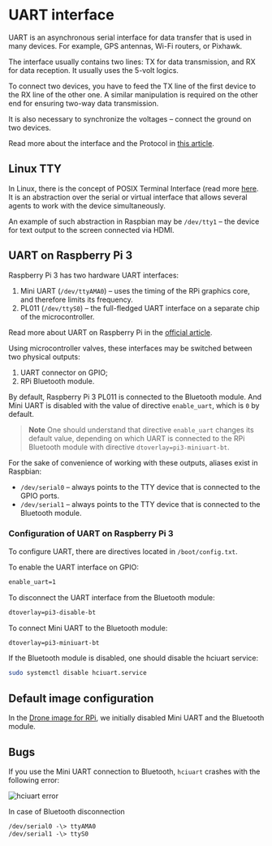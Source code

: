 # UART interface

UART is an asynchronous serial interface for data transfer that is used in many devices. For example, GPS antennas, Wi-Fi routers, or Pixhawk.

The interface usually contains two lines: TX for data transmission, and RX for data reception. It usually uses the 5-volt logics.

To connect two devices, you have to feed the TX line of the first device to the RX line of the other one. A similar manipulation is required on the other end for ensuring two-way data transmission.

It is also necessary to synchronize the voltages – connect the ground on two devices.

Read more about the interface and the Protocol in [this article](https://habr.com/post/109395/).

## Linux TTY

In Linux, there is the concept of POSIX Terminal Interface (read more [here](https://en.wikipedia.org/wiki/POSIX_terminal_interface). It is an abstraction over the serial or virtual interface that allows several agents to work with the device simultaneously.

An example of such abstraction in Raspbian may be `/dev/tty1` – the device for text output to the screen connected via HDMI.

## UART on Raspberry Pi 3

Raspberry Pi 3 has two hardware UART interfaces:

1. Mini UART (`/dev/ttyAMA0`) – uses the timing of the RPi graphics core, and therefore limits its frequency.
2. PL011 (`/dev/ttyS0`) – the full-fledged UART interface on a separate chip of the microcontroller.

Read more about UART on Raspberry Pi in the [official article](https://www.raspberrypi.org/documentation/configuration/uart.md).

Using microcontroller valves, these interfaces may be switched between two physical outputs:

1. UART connector on GPIO;
2. RPi Bluetooth module.

By default, Raspberry Pi 3 PL011 is connected to the Bluetooth module. And Mini UART is disabled with the value of directive `enable_uart`, which is `0` by default.

> **Note** One should understand that directive `enable_uart` changes its default value, depending on which UART is connected to the RPi Bluetooth module with directive `dtoverlay=pi3-miniuart-bt`.

For the sake of convenience of working with these outputs, aliases exist in Raspbian:

* `/dev/serial0` – always points to the TTY device that is connected to the GPIO ports.
* `/dev/serial1` – always points to the TTY device that is connected to the Bluetooth module.

### Configuration of UART on Raspberry Pi 3

To configure UART, there are directives located in `/boot/config.txt`.

To enable the UART interface on GPIO:

```txt
enable_uart=1
```

To disconnect the UART interface from the Bluetooth module:

```txt
dtoverlay=pi3-disable-bt
```

To connect Mini UART to the Bluetooth module:

```txt
dtoverlay=pi3-miniuart-bt
```

If the Bluetooth module is disabled, one should disable the hciuart service:

```bash
sudo systemctl disable hciuart.service
```

## Default image configuration

In the [Drone image for RPi](image.md), we initially disabled Mini UART and the Bluetooth module.

Bugs
----

If you use the Mini UART connection to Bluetooth, `hciuart` crashes with the following error:

![hciuart error](../assets/hciuart_error.jpg)

In case of Bluetooth disconnection

```txt
/dev/serial0 -\> ttyAMA0
/dev/serial1 -\> ttyS0
```

